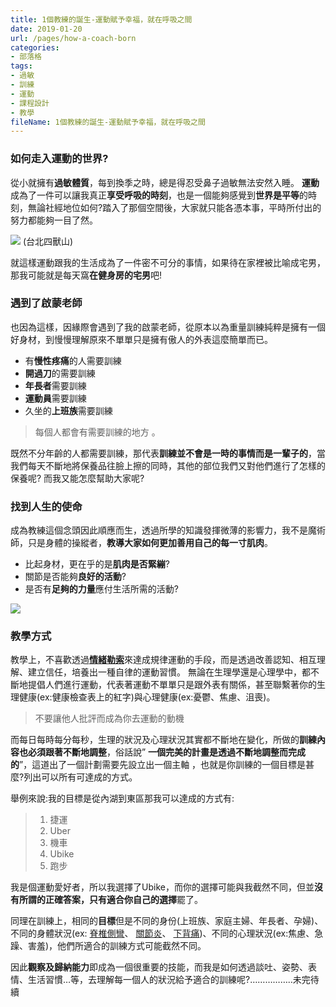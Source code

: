```yaml
---
title: 1個教練的誕生-運動賦予幸福，就在呼吸之間
date: 2019-01-20
url: /pages/how-a-coach-born
categories:
- 部落格
tags:
- 過敏
- 訓練
- 運動
- 課程設計
- 教學
fileName: 1個教練的誕生-運動賦予幸福，就在呼吸之間
---
```

### 如何走入運動的世界?

從小就擁有**過敏體質**，每到換季之時，總是得忍受鼻子過敏無法安然入睡。
**運動**成為了一件可以讓我真正**享受呼吸的時刻**，也是一個能夠感覺到**世界是平等**的時刻，無論社經地位如何?踏入了那個空間後，大家就只能各憑本事，平時所付出的努力都能夠一目了然。

![](https://cdn.jsdelivr.net/gh/xiang0805/blogimage@main/img/1個教練的誕生-運動賦予幸福，就在呼吸之間-1.jpg)
(台北四獸山)

就這樣運動跟我的生活成為了一件密不可分的事情，如果待在家裡被比喻成宅男，那我可能就是每天窩**在健身房的宅男**吧!

### 遇到了啟蒙老師

也因為這樣，因緣際會遇到了我的啟蒙老師，從原本以為重量訓練純粹是擁有一個好身材，到慢慢理解原來不單單只是擁有傲人的外表這麼簡單而已。
* 有**慢性疼痛**的人需要訓練
* **開過刀**的需要訓練
* **年長者**需要訓練
* **運動員**需要訓練
* 久坐的**上班族**需要訓練

>每個人都會有需要訓練的地方  。

既然不分年齡的人都需要訓練，那代表**訓練並不會是一時的事情而是一輩子的**，當我們每天不斷地將保養品往臉上擦的同時，其他的部位我們又對他們進行了怎樣的保養呢?
而我又能怎麼幫助大家呢?

### 找到人生的使命

成為教練這個念頭因此順應而生，透過所學的知識發揮微薄的影響力，我不是魔術師，只是身體的操縱者，**教導大家如何更加善用自己的每一寸肌肉**。
* 比起身材，更在乎的是**肌肉是否緊繃**?
* 關節是否能夠**良好的活動**?
* 是否有**足夠的力量**應付生活所需的活動?

![](https://cdn.jsdelivr.net/gh/xiang0805/blogimage@main/img/1個教練的誕生-運動賦予幸福，就在呼吸之間-2.jpg)

### 教學方式

教學上，不喜歡透過[**情緒勒索**](https://zh.wikipedia.org/wiki/%E6%83%85%E7%B7%92%E5%8B%92%E7%B4%A2)來達成規律運動的手段，而是透過改善認知、相互理解、建立信任，培養出一種自律的運動習慣。
無論在生理學還是心理學中，都不斷地提倡人們進行運動，代表著運動不單單只是跟外表有關係，甚至聯繫著你的生理健康(ex:健康檢查表上的紅字)與心理健康(ex:憂鬱、焦慮、沮喪)。
>不要讓他人批評而成為你去運動的動機

而每日每時每分每秒，生理的狀況及心理狀況其實都不斷地在變化，所做的**訓練內容也必須跟著不斷地調整**，俗話說” **一個完美的計畫是透過不斷地調整而完成的**”，這道出了一個計劃需要先設立出一個主軸 ，也就是你訓練的一個目標是甚麼?列出可以所有可達成的方式。

舉例來說:我的目標是從內湖到東區那我可以達成的方式有:  
>1. 捷運 
>2. Uber 
>3. 機車 
>4. Ubike 
>5. 跑步  

我是個運動愛好者，所以我選擇了Ubike，而你的選擇可能與我截然不同，但並**沒有所謂的正確答案，只有適合你自己的選擇**罷了。

同理在訓練上，相同的**目標**但是不同的身份(上班族、家庭主婦、年長者、孕婦)、不同的身體狀況(ex:  [脊椎側彎](https://zh.wikipedia.org/wiki/%E8%84%8A%E6%A4%8E%E5%81%B4%E5%BD%8E)、  [關節炎](https://zh.wikipedia.org/wiki/%E5%85%B3%E8%8A%82%E7%82%8E)、  [下背痛](https://zh.wikipedia.org/wiki/%E4%B8%8B%E8%83%8C%E7%97%9B))、不同的心理狀況(ex:焦慮、急躁、害羞)，他們所適合的訓練方式可能截然不同。

因此**觀察及歸納能力**即成為一個很重要的技能，而我是如何透過談吐、姿勢、表情、生活習慣…等，去理解每一個人的狀況給予適合的訓練呢?……………..未完待續
